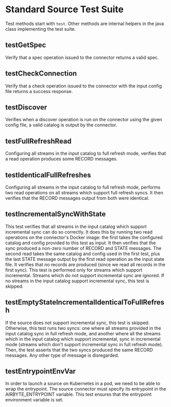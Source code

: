 # Standard Source Test Suite

Test methods start with `test`. Other methods are internal helpers in the java class implementing the test suite.

## testGetSpec

Verify that a spec operation issued to the connector returns a valid spec.

## testCheckConnection

Verify that a check operation issued to the connector with the input config file returns a success response.

## testDiscover

Verifies when a discover operation is run on the connector using the given config file, a valid catalog is output by the connector.

## testFullRefreshRead

Configuring all streams in the input catalog to full refresh mode, verifies that a read operation produces some RECORD messages.

## testIdenticalFullRefreshes

Configuring all streams in the input catalog to full refresh mode, performs two read operations on all streams which support full refresh syncs. It then verifies that the RECORD messages output from both were identical.

## testIncrementalSyncWithState

This test verifies that all streams in the input catalog which support incremental sync can do so correctly. It does this by running two read operations on the connector's Docker image: the first takes the configured catalog and config provided to this test as input. It then verifies that the sync produced a non-zero number of RECORD and STATE messages. The second read takes the same catalog and config used in the first test, plus the last STATE message output by the first read operation as the input state file. It verifies that no records are produced \(since we read all records in the first sync\). This test is performed only for streams which support incremental. Streams which do not support incremental sync are ignored. If no streams in the input catalog support incremental sync, this test is skipped.

## testEmptyStateIncrementalIdenticalToFullRefresh

If the source does not support incremental sync, this test is skipped. Otherwise, this test runs two syncs: one where all streams provided in the input catalog sync in full refresh mode, and another where all the streams which in the input catalog which support incremental, sync in incremental mode \(streams which don't support incremental sync in full refresh mode\). Then, the test asserts that the two syncs produced the same RECORD messages. Any other type of message is disregarded.

## testEntrypointEnvVar

In order to launch a source on Kubernetes in a pod, we need to be able to wrap the entrypoint. The source connector must specify its entrypoint in the AIRBYTE_ENTRYPOINT variable. This test ensures that the entrypoint environment variable is set.

